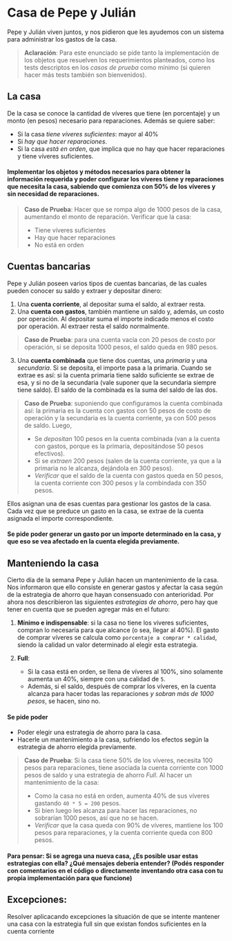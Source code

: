 # Casa de Pepe y Julián

Pepe y Julián viven juntos, y nos pidieron que les ayudemos con un sistema para administrar los gastos de la casa.

> **Aclaración**: Para este enunciado se pide tanto la implementación de los objetos que resuelven los requerimientos planteados, como los tests descriptos en los _casos de prueba_ como mínimo (si quieren hacer más tests también son bienvenidos).

## La casa
De la casa se conoce la cantidad de víveres que tiene (en porcentaje) y un monto (en pesos) necesario para reparaciones. Además se quiere saber:
- Si la casa _tiene víveres suficientes_: mayor al 40%
- Si _hay que hacer reparaciones_.
- Si la casa _está en orden_, que implica que no hay que hacer reparaciones y tiene víveres suficientes.

#### Implementar los objetos y métodos necesarios para obtener la información requerida y poder configurar los víveres tiene y reparaciones que necesita la casa, sabiendo que comienza con 50% de los víveres y sin necesidad de reparaciones.

> **Caso de Prueba**: Hacer que se rompa algo de 1000 pesos de la casa, aumentando el monto de reparación. Verificar que la casa:
> - Tiene víveres suficientes
> - Hay que hacer reparaciones
> - No está en orden

## Cuentas bancarias
Pepe y Julián poseen varios tipos de cuentas bancarias, de las cuales pueden conocer su saldo y extraer y depositar dinero:

1. Una **cuenta corriente**, al depositar suma el saldo, al extraer resta.
2. Una **cuenta con gastos**, también mantiene un saldo y, además, un costo por operación. Al depositar suma el importe indicado menos el costo por operación. Al extraer resta el saldo normalmente.
> **Caso de Prueba**: para una cuenta vacía con 20 pesos de costo por operación, si se deposita 1000 pesos, el saldo queda en 980 pesos.
3. Una **cuenta combinada** que tiene dos cuentas, una _primaria_ y una _secundaria_. Si se deposita, el importe pasa a la primaria. Cuando se extrae es así: si la cuenta primaria tiene saldo suficiente se extrae de esa, y si no de la secundaria (vale suponer que la secundaria siempre tiene saldo). El saldo de la combinada es la suma del saldo de las dos.
> **Caso de Prueba**: suponiendo que configuramos la cuenta combinada así: la primaria es la cuenta con gastos con 50 pesos de costo de operación y la secundaria es la cuenta corriente, ya con 500 pesos de saldo. Luego,
> - Se _depositan_ 100 pesos en la cuenta combinada (van a la cuenta con gastos, porque es la primaria, depositándose 50 pesos efectivos). 
> - Si se _extraen_ 200 pesos (salen de la cuenta corriente, ya que a la primaria no le alcanza, dejándola en 300 pesos).
> - _Verificar_ que el saldo de la cuenta con gastos queda en 50 pesos, la cuenta corriente con 300 pesos y la combindada con 350 pesos.

Ellos asignan una de esas cuentas para gestionar los gastos de la casa. Cada vez que se preduce un gasto en la casa, se extrae de la cuenta asignada el importe correspondiente.

#### Se pide poder generar un gasto por un importe determinado en la casa, y que eso se vea afectado en la cuenta elegida previamente.

## Manteniendo la casa
Cierto día de la semana Pepe y Julián hacen un mantenimiento de la casa. Nos informaron que ello consiste en generar gastos y afectar la casa según de la estrategia de ahorro que hayan consensuado con anterioridad. Por ahora nos describieron las siguientes _estrategias de ahorro_, pero hay que tener en cuenta que se pueden agregar más en el futuro:

1. **Mínimo e indispensable**: si la casa no tiene los víveres suficientes, compran lo necesaria para que alcance (o sea, llegar al 40%). El gasto de comprar víveres se calcula como `porcentaje a comprar * calidad`, siendo la calidad un valor determinado al elegir esta estrategia. 

1. **Full**:
	- Si la casa está en orden, se llena de víveres al 100%, sino solamente aumenta un 40%, siempre con una calidad de `5`.
	- Además, si el saldo, después de comprar los víveres, en la cuenta alcanza para hacer todas las reparaciones _y sobran más de 1000 pesos_, se hacen, sino no.

#### Se pide poder 
- Poder elegir una estrategia de ahorro para la casa.
- Hacerle un mantenimiento a la casa, sufriendo los efectos según la estrategia de ahorro elegida previamente.

> **Caso de Prueba**: Si la casa tiene 50% de los víveres, necesita 100 pesos para reparaciones, tiene asociada la cuenta corriente con 1000 pesos de saldo y una estrategia de ahorro _Full_. Al hacer un mantenimiento de la casa:
> - Como la casa no está en orden, aumenta 40% de sus víveres gastando `40 * 5 = 200` pesos.
> - Si bien luego les alcanza para hacer las reparaciones, no sobrarían 1000 pesos, así que no se hacen.
> - _Verificar_ que la casa queda con 90% de víveres, mantiene los 100 pesos para reparaciones, y la cuenta corriente queda con 800 pesos.


#### Para pensar: Si se agrega una nueva casa, ¿Es posible usar estas estrategias con ella? ¿Qué mensajes debería entender? (Podés responder con comentarios en el código o directamente inventando otra casa con tu propia implementación para que funcione)

## Excepciones:

Resolver aplicacando excepciones la situación de que se intente mantener una casa con la estrategia full sin que existan fondos suficientes en la cuenta corriente


